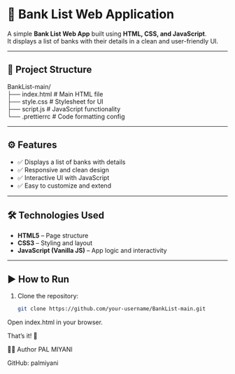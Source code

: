 # 🏦 Bank List Web Application

A simple **Bank List Web App** built using **HTML, CSS, and JavaScript**.  
It displays a list of banks with their details in a clean and user-friendly UI.

---

## 📂 Project Structure
BankList-main/<br>
├── index.html # Main HTML file<br>
├── style.css # Stylesheet for UI<br>
├── script.js # JavaScript functionality<br>
└── .prettierrc # Code formatting config<br>


---

## ⚙️ Features
- ✅ Displays a list of banks with details
- ✅ Responsive and clean design
- ✅ Interactive UI with JavaScript
- ✅ Easy to customize and extend

---

## 🛠️ Technologies Used
- **HTML5** – Page structure
- **CSS3** – Styling and layout
- **JavaScript (Vanilla JS)** – App logic and interactivity

---

## ▶️ How to Run
1. Clone the repository:
   ```bash
   git clone https://github.com/your-username/BankList-main.git
Open index.html in your browser.

That’s it! 🎉



👨‍💻 Author
PAL MIYANI

GitHub: palmiyani

